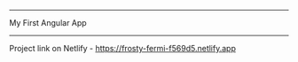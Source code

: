 *********************
My First Angular App
*********************
Project link on Netlify - https://frosty-fermi-f569d5.netlify.app
